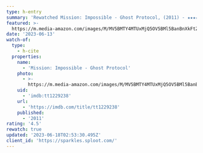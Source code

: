 ```yaml
---
type: h-entry
summary: 'Rewatched Mission: Impossible - Ghost Protocol, (2011) - ★★★★½'
featured: >-
  https://m.media-amazon.com/images/M/MV5BMTY4MTUxMjQ5OV5BMl5BanBnXkFtZTcwNTUyMzg5Ng@@._V1_SX300.jpg
date: '2023-06-13'
watch-of:
  type:
    - h-cite
  properties:
    name:
      - 'Mission: Impossible - Ghost Protocol'
    photo:
      - >-
        https://m.media-amazon.com/images/M/MV5BMTY4MTUxMjQ5OV5BMl5BanBnXkFtZTcwNTUyMzg5Ng@@._V1_SX300.jpg
    uid:
      - 'imdb:tt1229238'
    url:
      - 'https://imdb.com/title/tt1229238'
    published:
      - '2011'
rating: '4.5'
rewatch: true
updated: '2023-06-18T02:53:30.495Z'
client_id: 'https://sparkles.sploot.com/'
---
```


